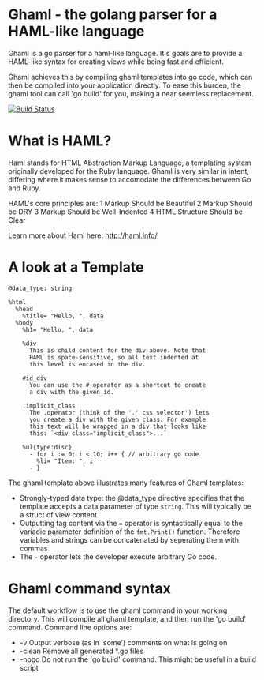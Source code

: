 Ghaml - the golang parser for a HAML-like language
=====

Ghaml is a go parser for a haml-like language. It's goals are to provide a
HAML-like syntax for creating views while being fast and efficient.

Ghaml achieves this by compiling ghaml templates into go code, which can then
be compiled into your application directly. To ease this burden, the ghaml tool
can call 'go build' for you, making a near seemless replacement.

[![Build Status](https://travis-ci.org/travissimon/ghaml.png)](https://travis-ci.org/travissimon/ghaml)

What is HAML?
=============
Haml stands for HTML Abstraction Markup Language, a templating system originally
developed for the Ruby language. Ghaml is very similar in intent, differing where
it makes sense to accomodate the differences between Go and Ruby.

HAML's core principles are:
1 Markup Should be Beautiful
2 Markup Should be DRY
3 Markup Should be Well-Indented
4 HTML Structure Should be Clear

Learn more about Haml here: http://haml.info/

A look at a Template
====================

    @data_type: string

    %html
      %head
        %title= "Hello, ", data
      %body
        %h1= "Hello, ", data
        
        %div
          This is child content for the div above. Note that
		  HAML is space-sensitive, so all text indented at
          this level is encased in the div.
    
        #id_div
          You can use the # operator as a shortcut to create
          a div with the given id.

        .implicit_class
          The .operator (think of the '.' css selector') lets
          you create a div with the given class. For example
          this text will be wrapped in a div that looks like
          this: `<div class="implicit_class">...`
		
        %ul{type:disc}
          - for i := 0; i < 10; i++ { // arbitrary go code
            %li= "Item: ", i
          - }

The ghaml template above illustrates many features of Ghaml templates:

* Strongly-typed data type: the @data_type directive specifies that the 
  template accepts a data parameter of type `string`. This will typically
  be a struct of view content.
* Outputting tag content via the `=` operator is syntactically equal to
  the variadic parameter definition of the `fmt.Print()` function. Therefore
  variables and strings can be concatenated by seperating them with commas
* The `-` operator lets the developer execute arbitrary Go code.

Ghaml command syntax
====================

The default workflow is to use the ghaml command in your working directory.
This will compile all ghaml template, and then run the 'go build' command.
Command line options are:

* -v Output verbose (as in 'some') comments on what is going on
* -clean Remove all generated *.go files
* -nogo Do not run the 'go build' command. This might be useful in a
   build script